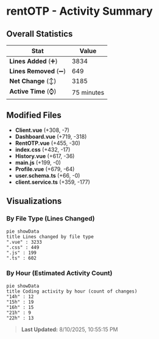 # rentOTP - Activity Summary 

## Overall Statistics

| Stat                   | Value                                                             |
| ---------------------- | ----------------------------------------------------------------- |
| **Lines Added** (➕)   | 3834                                          |
| **Lines Removed** (➖) | 649                                        |
| **Net Change** (↕)    | 3185                |
| **Active Time** (⌚)   | 75 minutes |


## Modified Files
- **Client.vue** (+308, -7)
- **Dashboard.vue** (+719, -318)
- **RentOTP.vue** (+455, -30)
- **index.css** (+432, -17)
- **History.vue** (+617, -36)
- **main.js** (+199, -0)
- **Profile.vue** (+679, -64)
- **user.schema.ts** (+66, -0)
- **client.service.ts** (+359, -177)

## Visualizations

### By File Type (Lines Changed)

```mermaid
pie showData
title Lines changed by file type
".vue" : 3233
".css" : 449
".js" : 199
".ts" : 602
```

### By Hour (Estimated Activity Count)

```mermaid
pie showData
title Coding activity by hour (count of changes)
"14h" : 12
"15h" : 19
"16h" : 15
"21h" : 9
"22h" : 13
```


> **Last Updated:** 8/10/2025, 10:55:15 PM